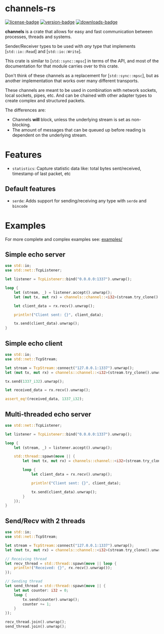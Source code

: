 [crates-io]: https://crates.io/crates/channels

[license-badge]: https://img.shields.io/crates/l/channels?style=for-the-badge
[version-badge]: https://img.shields.io/crates/v/channels?style=for-the-badge
[downloads-badge]: https://img.shields.io/crates/d/channels?style=for-the-badge

# **channels-rs**

[![license-badge]][crates-io]
[![version-badge]][crates-io]
[![downloads-badge]][crates-io]

**channels** is a crate that allows for easy and fast communication between processes, threads and systems.

Sender/Receiver types to be used with _any_ type that implements [`std::io::Read`] and [`std::io::Write`].

This crate is similar to [`std::sync::mpsc`] in terms of the API, and most of the documentation
for that module carries over to this crate.

Don't think of these channels as a replacement for [`std::sync::mpsc`], but as another implementation that works over many different transports.

These channels are meant to be used in combination with network sockets, local sockets, pipes, etc. And can be chained with other adapter types to create complex
and structured packets.

The differences are:

- Channels **will** block, unless the underlying stream is set as non-blocking.
- The amount of messages that can be queued up before reading is dependent on the underlying stream.

# Features

- `statistics`: Capture statistic data like: total bytes sent/received, timestamp of last packet, etc

## Default features

- `serde`: Adds support for sending/receiving any type with `serde` and `bincode`

# Examples

For more complete and complex examples see: [examples/](https://github.com/threadexio/channels-rs/tree/master/examples)

## Simple echo server

```rust no_run
use std::io;
use std::net::TcpListener;

let listener = TcpListener::bind("0.0.0.0:1337").unwrap();

loop {
    let (stream, _) = listener.accept().unwrap();
    let (mut tx, mut rx) = channels::channel::<i32>(stream.try_clone().unwrap(), stream);

    let client_data = rx.recv().unwrap();

    println!("Client sent: {}", client_data);

    tx.send(client_data).unwrap();
}
```

## Simple echo client

```rust no_run
use std::io;
use std::net::TcpStream;

let stream = TcpStream::connect("127.0.0.1:1337").unwrap();
let (mut tx, mut rx) = channels::channel::<i32>(stream.try_clone().unwrap(), stream);

tx.send(1337_i32).unwrap();

let received_data = rx.recv().unwrap();

assert_eq!(received_data, 1337_i32);
```

## Multi-threaded echo server

```rust no_run
use std::net::TcpListener;

let listener = TcpListener::bind("0.0.0.0:1337").unwrap();

loop {
    let (stream, _) = listener.accept().unwrap();

    std::thread::spawn(move || {
        let (mut tx, mut rx) = channels::channel::<i32>(stream.try_clone().unwrap(), stream);

        loop {
            let client_data = rx.recv().unwrap();

            println!("Client sent: {}", client_data);

            tx.send(client_data).unwrap();
        }
    });
}
```

## Send/Recv with 2 threads

```rust no_run
use std::io;
use std::net::TcpStream;

let stream = TcpStream::connect("127.0.0.1:1337").unwrap();
let (mut tx, mut rx) = channels::channel::<i32>(stream.try_clone().unwrap(), stream);

// Receiving thread
let recv_thread = std::thread::spawn(move || loop {
    println!("Received: {}", rx.recv().unwrap());
});

// Sending thread
let send_thread = std::thread::spawn(move || {
    let mut counter: i32 = 0;
    loop {
        tx.send(counter).unwrap();
        counter += 1;
    }
});

recv_thread.join().unwrap();
send_thread.join().unwrap();
```
